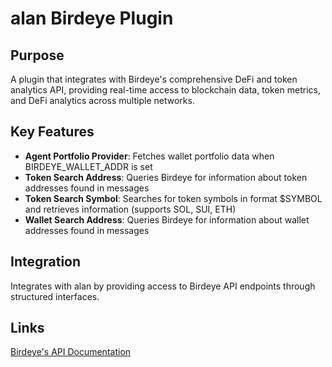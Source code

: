 # alan Birdeye Plugin

## Purpose

A plugin that integrates with Birdeye's comprehensive DeFi and token analytics API, providing real-time access to blockchain data, token metrics, and DeFi analytics across multiple networks.

## Key Features

- **Agent Portfolio Provider**: Fetches wallet portfolio data when BIRDEYE_WALLET_ADDR is set
- **Token Search Address**: Queries Birdeye for information about token addresses found in messages
- **Token Search Symbol**: Searches for token symbols in format $SYMBOL and retrieves information (supports SOL, SUI, ETH)
- **Wallet Search Address**: Queries Birdeye for information about wallet addresses found in messages

## Integration

Integrates with alan by providing access to Birdeye API endpoints through structured interfaces.

## Links

[Birdeye's API Documentation](https://public-api.birdeye.so)
